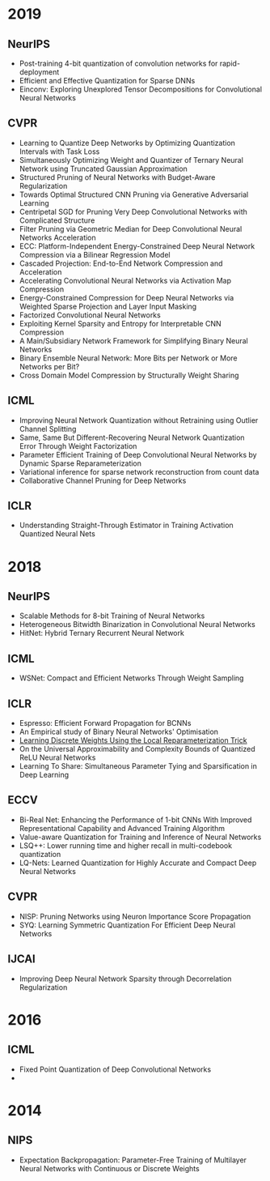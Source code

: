 # 2019

## NeurIPS
- Post-training 4-bit quantization of convolution networks for rapid-deployment
- Efficient and Effective Quantization for Sparse DNNs
- Einconv: Exploring Unexplored Tensor Decompositions for Convolutional Neural Networks

## CVPR

- Learning to Quantize Deep Networks by Optimizing Quantization Intervals with Task Loss
- Simultaneously Optimizing Weight and Quantizer of Ternary Neural Network using Truncated Gaussian Approximation
- Structured Pruning of Neural Networks with Budget-Aware Regularization
- Towards Optimal Structured CNN Pruning via Generative Adversarial Learning
- Centripetal SGD for Pruning Very Deep Convolutional Networks with Complicated Structure
- Filter Pruning via Geometric Median for Deep Convolutional Neural Networks Acceleration
- ECC: Platform-Independent Energy-Constrained Deep Neural Network Compression via a Bilinear Regression Model
- Cascaded Projection: End-to-End Network Compression and Acceleration
- Accelerating Convolutional Neural Networks via Activation Map Compression
- Energy-Constrained Compression for Deep Neural Networks via Weighted Sparse Projection and Layer Input Masking
- Factorized Convolutional Neural Networks
- Exploiting Kernel Sparsity and Entropy for Interpretable CNN Compression
- A Main/Subsidiary Network Framework for Simplifying Binary Neural Networks
- Binary Ensemble Neural Network: More Bits per Network or More Networks per Bit?
- Cross Domain Model Compression by Structurally Weight Sharing

## ICML

- Improving Neural Network Quantization without Retraining using Outlier Channel Splitting
- Same, Same But Different-Recovering Neural Network Quantization Error Through Weight Factorization
- Parameter Efficient Training of Deep Convolutional Neural Networks by Dynamic Sparse Reparameterization
- Variational inference for sparse network reconstruction from count data
- Collaborative Channel Pruning for Deep Networks

## ICLR
- Understanding Straight-Through Estimator in Training Activation Quantized Neural Nets


# 2018

## NeurIPS

* Scalable Methods for 8-bit Training of Neural Networks
* Heterogeneous Bitwidth Binarization in Convolutional Neural Networks
* HitNet: Hybrid Ternary Recurrent Neural Network

## ICML
- WSNet: Compact and Efficient Networks Through Weight Sampling

## ICLR

* Espresso: Efficient Forward Propagation for BCNNs
* An Empirical study of Binary Neural Networks' Optimisation
* [Learning Discrete Weights Using the Local Reparameterization Trick](https://arxiv.org/abs/1710.07739)
* On the Universal Approximability and Complexity Bounds of Quantized ReLU Neural Networks
* Learning To Share: Simultaneous Parameter Tying and Sparsification in Deep Learning

## ECCV

* Bi-Real Net: Enhancing the Performance of 1-bit CNNs With Improved Representational Capability and Advanced Training Algorithm
* Value-aware Quantization for Training and Inference of Neural Networks
* LSQ++: Lower running time and higher recall in multi-codebook quantization
* LQ-Nets: Learned Quantization for Highly Accurate and Compact Deep Neural Networks



## CVPR ##

- NISP: Pruning Networks using Neuron Importance Score Propagation
- SYQ: Learning Symmetric Quantization For Efficient Deep Neural Networks



## IJCAI ##

- Improving Deep Neural Network Sparsity through Decorrelation Regularization



# 2016

## ICML

* Fixed Point Quantization of Deep Convolutional Networks
* 





# 2014

## NIPS

* Expectation Backpropagation: Parameter-Free Training of Multilayer Neural Networks with Continuous or Discrete Weights